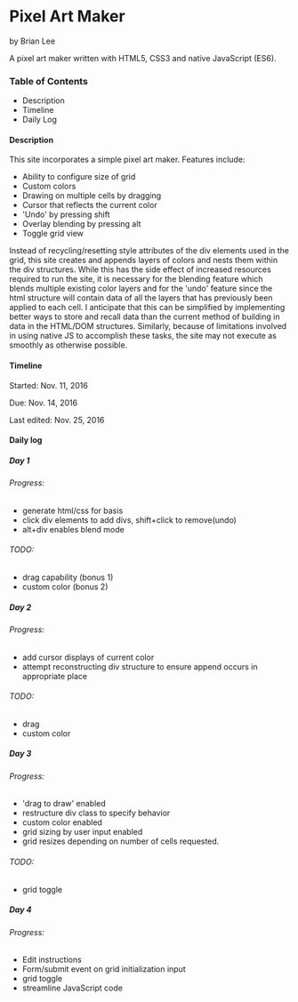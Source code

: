 # Pixel Art Maker
by Brian Lee

A pixel art maker written with HTML5, CSS3 and native JavaScript (ES6).

### Table of Contents
- Description
- Timeline
- Daily Log


#### Description

This site incorporates a simple pixel art maker. Features include:
- Ability to configure size of grid
- Custom colors
- Drawing on multiple cells by dragging
- Cursor that reflects the current color
- 'Undo' by pressing shift
- Overlay blending by pressing alt
- Toggle grid view

Instead of recycling/resetting style attributes of the div elements used in the grid, this site creates and appends layers of colors and nests them within the div structures. While this has the side effect of increased resources required to run the site, it is necessary for the blending feature which blends multiple existing color layers and for the 'undo' feature since the html structure will contain data of all the layers that has previously been applied to each cell. I anticipate that this can be simplified by implementing better ways to store and recall data than the current method of building in data in the HTML/DOM structures. Similarly, because of limitations involved in using native JS to accomplish these tasks, the site may not execute as smoothly as otherwise possible.

#### Timeline
Started: Nov. 11, 2016

Due: Nov. 14, 2016

Last edited: Nov. 25, 2016

#### Daily log
##### Day 1
###### Progress:
 * generate html/css for basis
 * click div elements to add divs, shift+click to remove(undo)
 * alt+div enables blend mode

###### TODO:
 - drag capability (bonus 1)
 - custom color (bonus 2)

##### Day 2
###### Progress:
* add cursor displays of current color
* attempt reconstructing div structure to ensure append occurs in appropriate place

###### TODO:
- drag
- custom color

##### Day 3
###### Progress:
* 'drag to draw' enabled
* restructure div class to specify behavior
* custom color enabled
* grid sizing by user input enabled
* grid resizes depending on number of cells requested.

###### TODO:
- grid toggle

##### Day 4
###### Progress:
* Edit instructions
* Form/submit event on grid initialization input
* grid toggle
* streamline JavaScript code
